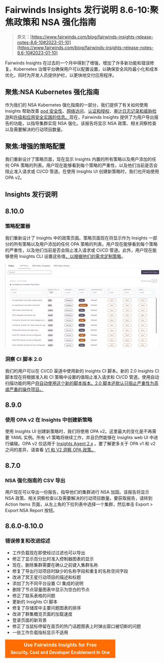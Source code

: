 # Fairwinds Insights 发行说明 8.6-10:聚焦政策和 NSA 强化指南

> 原文：[https://www.fairwinds.com/blog/fairwinds-insights-release-notes-8.6-10#2023-01-10](https://www.fairwinds.com/blog/fairwinds-insights-release-notes-8.6-10#2023-01-10)

 Fairwinds Insights 在过去的一个月中得到了增强，增加了许多新功能和错误修复。Kubernetes 治理平台确保用户可以配置设置，以确保安全风险最小化和成本优化，同时为开发人员提供护栏，以更快地交付应用程序。

## 聚焦:NSA Kubernetes 强化指南

作为我们的 NSA Kubernetes 强化指南的一部分，我们提供了有关如何使用 Insights 帮助改善 [pod 安全性](https://www.fairwinds.com/blog/three-ways-fairwinds-insights-can-root-out-poor-pod-security)、[网络访问](https://www.fairwinds.com/blog/nsa-hardening-guide-locking-down-network-access-with-fairwinds-insights)、[认证和授权](https://www.fairwinds.com/blog/nsa-hardening-guide-how-can-fairwinds-insights-strengthen-your-authentication-authorization-practices)、[审计日志记录和威胁检测](https://www.fairwinds.com/blog/nsa-kubernetes-hardening-guide-audit-logging-and-threat-detection-overview)和[升级和应用安全实践的信息。](https://www.fairwinds.com/blog/nsa-kubernetes-hardening-guide-upgrade-and-application-security)现在，Fairwinds Insights 提供了为用户导出报告的功能，以指导集群实现 NSA 强化。该报告将显示 NSA 政策、相关洞察检查以及需要解决的行动项目数量。

## 聚焦:增强的策略配置

我们重新设计了策略页面，现在显示 Insights 内置的所有策略以及用户添加的任何 OPA 策略的列表。用户现在能够看到每个策略的严重性，以及他们当前是否会阻止准入请求或 CI/CD 管道。在使用 Insights UI 创建新策略时，我们也开始使用 OPA v2。

## Insights 发行说明

## 8.10.0

### 策略配置器

我们重新设计了 Insights 中的政策页面。策略页面现在将显示作为 Insights 一部分的所有策略以及用户添加的任何 OPA 策略的列表。用户现在能够看到每个策略的严重性，以及他们当前是否会阻止准入请求或 CI/CD 管道。此外，用户现在能够使用 Insights CLI 设置这些值[，以根据他们的需求定制策略](https://insights.docs.fairwinds.com/configure/cli/settings)。

![Screenshot of Fairwinds Insights policy configurator](img/e08c440104ea50a55314b5863e7d8a6a.png)

### 洞察 CI 脚本 2.0

我们的用户可以在 CI/CD 渠道中使用新的 Insights CI 脚本。新的 2.0 Insights CI 脚本现在将根据准入和 CI 策略中设置的值阻止准入请求和 CI/CD 管道。使用自动扫描功能的用户[将自动使用这个新的脚本版本。2.0 脚本还默认只阻止严重性为高或严重的操作项目。](https://insights.docs.fairwinds.com/installation/ci/autoscan/)

## 8.9.0

### 使用 OPA v2 在 Insights 中创建新策略

使用 Insights UI 创建新策略时，我们将使用 OPA v2。这里最大的变化是不再需要 YAML 实例。所有 v1 策略将继续工作，并且仍然能够在 Insights web UI 中进行编辑。OPA v2 仅适用于 [Insights Agent 2.x](https://github.com/FairwindsOps/charts/tree/master/stable/insights-agent#version-20) 。要了解更多关于 OPA v1 和 v2 之间的差异，请查看 [V1 和 V2 洞察 OPA 政策。](https://insights.docs.fairwinds.com/configure/policy/policy/#v1-and-v2-insights-opa-policies)

## 8.7.0

### NSA 强化指南的 CSV 导出

用户现在可以导出一份报告，指导他们的集群进行 NSA 加固。该报告将显示 NSA 政策、相关洞察检查以及需要解决的行动项目数量。要获取报告，请转到 Action Items 页面，从左上角的下拉列表中选择一个集群，然后单击 Export > Export NSA Report 按钮。

## 8.6.0-8.10.0

### 错误修复和改进综述

*   工作负载现在即使经过过滤也可以导出
*   修正了显示百分比时准入控制器图表的显示
*   现在，删除集群需要在确认之前键入集群名称
*   修复了导出行动项目时缺少的名称字段和重复的名称空间字段
*   改进了冥王星行动项目的描述和标题
*   添加了为不同平台设置 CI 集成的说明
*   删除了节点容量图表中显示为空白的节点
*   修正了联系表格的问题
*   更新的 Insights CI 脚本
*   修复了存储库中主要问题图表的排序
*   改进了群集概览页面的加载速度
*   登录页面的新背景
*   修正了当鼠标停留在首页的热门话题图表上时弹出窗口被切断的问题
*   一些工作负载指标显示不适用

[![Use Fairwinds Insights for Free Security, Cost and Developer Enablement In One](img/7c86296320eb01b215d8e2755e9c5b9d.png)](https://cta-redirect.hubspot.com/cta/redirect/2184645/34aa4987-a1f9-438a-a145-d7d82d5c479a)
